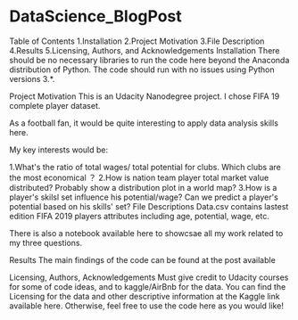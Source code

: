 # DataScience_BlogPost
  
  Table of Contents
1.Installation
2.Project Motivation
3.File Description
4.Results
5.Licensing, Authors, and Acknowledgements
Installation
There should be no necessary libraries to run the code here beyond the Anaconda distribution of Python. The code should run with no issues using Python versions 3.*.

Project Motivation
This is an Udacity Nanodegree project. I chose FIFA 19 complete player dataset.

As a football fan, it would be quite interesting to apply data analysis skills here.

My key interests would be:

1.What's the ratio of total wages/ total potential for clubs. Which clubs are the most economical ？
2.How is nation team player total market value distributed? Probably show a distribution plot in a world map?
3.How is a player's skilsl set influence his potential/wage? Can we predict a player's potential based on his skills' set?
File Descriptions
Data.csv contains lastest edition FIFA 2019 players attributes including age, potential, wage, etc.

There is also a notebook available here to showcsae all my work related to my three questions.

Results
The main findings of the code can be found at the post available

Licensing, Authors, Acknowledgements
Must give credit to Udacity courses for some of code ideas, and to kaggle/AirBnb for the data. You can find the Licensing for the data and other descriptive information at the Kaggle link available here. Otherwise, feel free to use the code here as you would like!
